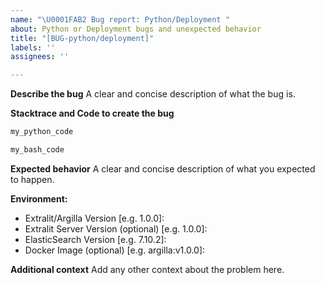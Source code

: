 ```yaml
---
name: "\U0001FAB2 Bug report: Python/Deployment "
about: Python or Deployment bugs and unexpected behavior
title: "[BUG-python/deployment]"
labels: ''
assignees: ''

---
```


**Describe the bug**
A clear and concise description of what the bug is.

**Stacktrace and Code to create the bug**
```python
my_python_code
```
```bash
my_bash_code
```

**Expected behavior**
A clear and concise description of what you expected to happen.

<!-- Since version 1.16.0 you can use `python -m argilla info` command to easily get the used versions -->
**Environment:**
 - Extralit/Argilla Version [e.g. 1.0.0]:
 - Extralit Server Version (optional) [e.g. 1.0.0]:
 - ElasticSearch Version [e.g. 7.10.2]:
 - Docker Image (optional) [e.g. argilla:v1.0.0]:

**Additional context**
Add any other context about the problem here.
